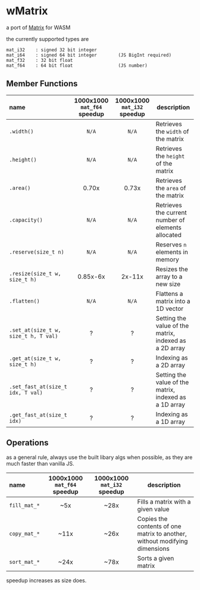 # wMatrix
a port of [Matrix](https://github.com/EntireTwix/Matrix) for WASM

the currently supported types are 
```
mat_i32    : signed 32 bit integer
mat_i64    : signed 64 bit integer        (JS BigInt required)
mat_f32    : 32 bit float
mat_f64    : 64 bit float                 (JS number)
```

## Member Functions
| name                                 | 1000x1000 `mat_f64` speedup | 1000x1000 `mat_i32` speedup | description                                            |
| :----------------------------------- | :-------------------------: | :-------------------------: | ------------------------------------------------------ |
| `.width()`                           |            `N/A`            |            `N/A`            | Retrieves the `width` of the matrix                    |
| `.height()`                          |            `N/A`            |            `N/A`            | Retrieves the `height` of the matrix                   |
| `.area()`                            |            0.70x            |            0.73x            | Retrieves the `area` of the matrix                     |
| `.capacity()`                        |            `N/A`            |            `N/A`            | Retrieves the current number of elements allocated     |
| `.reserve(size_t n)`                 |            `N/A`            |            `N/A`            | Reserves `n` elements in memory                        |
| `.resize(size_t w, size_t h)`        |          0.85x-6x           |           2x-11x            | Resizes the array to a new size                        |
| `.flatten()`                         |            `N/A`            |            `N/A`            | Flattens a matrix into a 1D vector                     |
| `.set_at(size_t w, size_t h, T val)` |              ?              |              ?              | Setting the value of the matrix, indexed as a 2D array |
| `.get_at(size_t w, size_t h)`        |              ?              |              ?              | Indexing as a 2D array                                 |
| `.set_fast_at(size_t idx, T val)`    |              ?              |              ?              | Setting the value of the matrix, indexed as a 1D array |
| `.get_fast_at(size_t idx)`           |              ?              |              ?              | Indexing as a 1D array                                 |
 
 
## Operations
as a general rule, always use the built libary algs when possible, as they are much faster than vanilla JS.

| name         | 1000x1000 `mat_f64` speedup | 1000x1000 `mat_i32` speedup | description                                                                |
| :----------- | :-------------------------: | :-------------------------: | -------------------------------------------------------------------------- |
| `fill_mat_*` |             ~5x             |            ~28x             | Fills a matrix with a given value                                          |
| `copy_mat_*` |            ~11x             |            ~26x             | Copies the contents of one matrix to another, without modifying dimensions |
| `sort_mat_*` |            ~24x             |            ~78x             | Sorts a given matrix                                                       |

speedup increases as size does.
